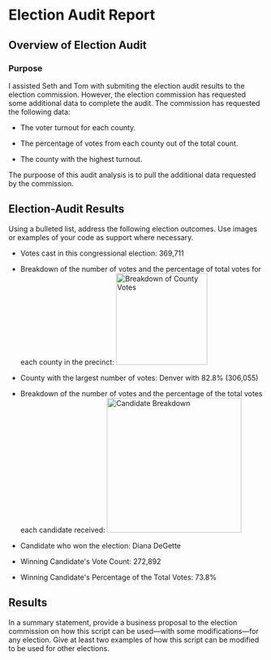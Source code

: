 # Election Audit Report

## Overview of Election Audit
### Purpose
I assisted Seth and Tom with submiting the election audit results to the election commission. However, the election commission has requested some additional data to complete the audit. The commission has requested the following data:
- The voter turnout for each county.

- The percentage of votes from each county out of the total count.

- The county with the highest turnout.

The purpoose of this audit analysis is to pull the additional data requested by the commission.

## Election-Audit Results
Using a bulleted list, address the following election outcomes. Use images or examples of your code as support where necessary.

- Votes cast in this congressional election: 369,711 

- Breakdown of the number of votes and the percentage of total votes for each county in the precinct: <img width="180" alt="Breakdown of County Votes" src="https://user-images.githubusercontent.com/85654649/126088047-d4ecd6bb-6f5a-4f00-adc4-84220bfb29e7.png">

- County with the largest number of votes: Denver with 82.8% (306,055)

- Breakdown of the number of votes and the percentage of the total votes each candidate received: <img width="265" alt="Candidate Breakdown" src="https://user-images.githubusercontent.com/85654649/126088154-5d62289b-b3ac-4ef0-b5a1-d89943eb8c1a.png">

- Candidate who won the election: Diana DeGette

- Winning Candidate's Vote Count: 272,892

- Winning Candidate's Percentage of the Total Votes: 73.8%

## Results
In a summary statement, provide a business proposal to the election commission on how this script can be used—with some modifications—for any election. Give at least two examples of how this script can be modified to be used for other elections.

